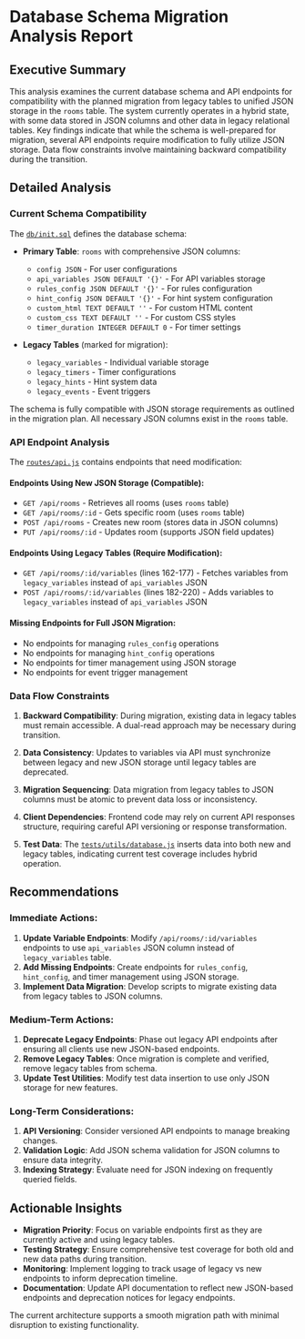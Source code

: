 # Database Schema Migration Analysis Report

## Executive Summary

This analysis examines the current database schema and API endpoints for compatibility with the planned migration from legacy tables to unified JSON storage in the `rooms` table. The system currently operates in a hybrid state, with some data stored in JSON columns and other data in legacy relational tables. Key findings indicate that while the schema is well-prepared for migration, several API endpoints require modification to fully utilize JSON storage. Data flow constraints involve maintaining backward compatibility during the transition.

## Detailed Analysis

### Current Schema Compatibility

The [`db/init.sql`](../../db/init.sql) defines the database schema:

- **Primary Table**: `rooms` with comprehensive JSON columns:
  - `config JSON` - For user configurations
  - `api_variables JSON DEFAULT '{}'` - For API variables storage
  - `rules_config JSON DEFAULT '{}'` - For rules configuration
  - `hint_config JSON DEFAULT '{}'` - For hint system configuration
  - `custom_html TEXT DEFAULT ''` - For custom HTML content
  - `custom_css TEXT DEFAULT ''` - For custom CSS styles
  - `timer_duration INTEGER DEFAULT 0` - For timer settings

- **Legacy Tables** (marked for migration):
  - `legacy_variables` - Individual variable storage
  - `legacy_timers` - Timer configurations
  - `legacy_hints` - Hint system data
  - `legacy_events` - Event triggers

The schema is fully compatible with JSON storage requirements as outlined in the migration plan. All necessary JSON columns exist in the `rooms` table.

### API Endpoint Analysis

The [`routes/api.js`](../../routes/api.js) contains endpoints that need modification:

#### Endpoints Using New JSON Storage (Compatible):
- `GET /api/rooms` - Retrieves all rooms (uses `rooms` table)
- `GET /api/rooms/:id` - Gets specific room (uses `rooms` table)
- `POST /api/rooms` - Creates new room (stores data in JSON columns)
- `PUT /api/rooms/:id` - Updates room (supports JSON field updates)

#### Endpoints Using Legacy Tables (Require Modification):
- `GET /api/rooms/:id/variables` (lines 162-177) - Fetches variables from `legacy_variables` instead of `api_variables` JSON
- `POST /api/rooms/:id/variables` (lines 182-220) - Adds variables to `legacy_variables` instead of `api_variables` JSON

#### Missing Endpoints for Full JSON Migration:
- No endpoints for managing `rules_config` operations
- No endpoints for managing `hint_config` operations
- No endpoints for timer management using JSON storage
- No endpoints for event trigger management

### Data Flow Constraints

1. **Backward Compatibility**: During migration, existing data in legacy tables must remain accessible. A dual-read approach may be necessary during transition.

2. **Data Consistency**: Updates to variables via API must synchronize between legacy and new JSON storage until legacy tables are deprecated.

3. **Migration Sequencing**: Data migration from legacy tables to JSON columns must be atomic to prevent data loss or inconsistency.

4. **Client Dependencies**: Frontend code may rely on current API responses structure, requiring careful API versioning or response transformation.

5. **Test Data**: The [`tests/utils/database.js`](../../tests/utils/database.js) inserts data into both new and legacy tables, indicating current test coverage includes hybrid operation.

## Recommendations

### Immediate Actions:
1. **Update Variable Endpoints**: Modify `/api/rooms/:id/variables` endpoints to use `api_variables` JSON column instead of `legacy_variables` table.
2. **Add Missing Endpoints**: Create endpoints for `rules_config`, `hint_config`, and timer management using JSON storage.
3. **Implement Data Migration**: Develop scripts to migrate existing data from legacy tables to JSON columns.

### Medium-Term Actions:
1. **Deprecate Legacy Endpoints**: Phase out legacy API endpoints after ensuring all clients use new JSON-based endpoints.
2. **Remove Legacy Tables**: Once migration is complete and verified, remove legacy tables from schema.
3. **Update Test Utilities**: Modify test data insertion to use only JSON storage for new features.

### Long-Term Considerations:
1. **API Versioning**: Consider versioned API endpoints to manage breaking changes.
2. **Validation Logic**: Add JSON schema validation for JSON columns to ensure data integrity.
3. **Indexing Strategy**: Evaluate need for JSON indexing on frequently queried fields.

## Actionable Insights

- **Migration Priority**: Focus on variable endpoints first as they are currently active and using legacy tables.
- **Testing Strategy**: Ensure comprehensive test coverage for both old and new data paths during transition.
- **Monitoring**: Implement logging to track usage of legacy vs new endpoints to inform deprecation timeline.
- **Documentation**: Update API documentation to reflect new JSON-based endpoints and deprecation notices for legacy endpoints.

The current architecture supports a smooth migration path with minimal disruption to existing functionality.